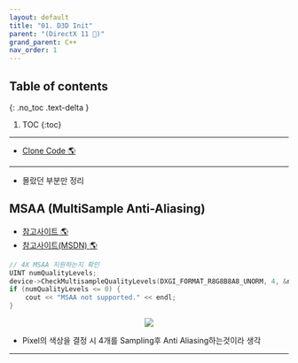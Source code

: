 ```yaml
---
layout: default
title: "01. D3D Init"
parent: "(DirectX 11 🌟)"
grand_parent: C++
nav_order: 1
---
```


## Table of contents
{: .no_toc .text-delta }

1. TOC
{:toc}

---

* [Clone Code 🌎](https://github.com/EasyCoding-7/DirectX11-Examples/tree/1/1_InitD3D)

---

* 몰랐던 부분만 정리

## MSAA (MultiSample Anti-Aliasing)

* [참고사이트 🌎](https://mynameismjp.wordpress.com/2012/10/24/msaa-overview/)
* [참고사이트(MSDN) 🌎](https://learn.microsoft.com/ko-kr/windows/win32/direct3d11/d3d10-graphics-programming-guide-rasterizer-stage-rules?redirectedfrom=MSDN)

```cpp
// 4X MSAA 지원하는지 확인
UINT numQualityLevels;
device->CheckMultisampleQualityLevels(DXGI_FORMAT_R8G8B8A8_UNORM, 4, &numQualityLevels);
if (numQualityLevels <= 0) {
    cout << "MSAA not supported." << endl;
}
```

<p align="center">
  <img src="https://taehyungs-programming-blog.github.io/blog/assets/images/cpp/directx11/d11-1-1.webp"/>
</p>

* Pixel의 색상을 결정 시 4개를 Sampling후 Anti Aliasing하는것이라 생각

---

